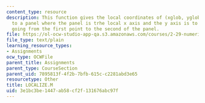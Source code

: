 ```yaml
---
content_type: resource
description: This function gives the local coordinates of (xglob, yglob) with respect
  to a panel where the panel is trhe local x axis and the y axis is to the left when
  going from the first point to the second of the panel.
file: https://ol-ocw-studio-app-qa.s3.amazonaws.com/courses/2-29-numerical-marine-hydrodynamics-13-024-spring-2003/3e1bc3be1447ab58cf2f131676abc97f_LOCALIZE.M
file_type: text/plain
learning_resource_types:
- Assignments
ocw_type: OCWFile
parent_title: Assignments
parent_type: CourseSection
parent_uid: 7895813f-4f2b-7bfb-615c-c2281abd3e65
resourcetype: Other
title: LOCALIZE.M
uid: 3e1bc3be-1447-ab58-cf2f-131676abc97f
---
```

